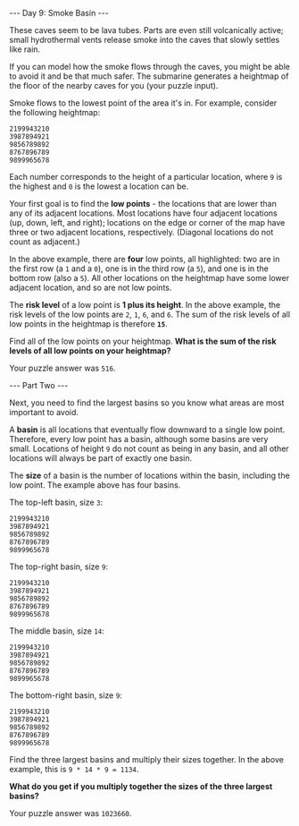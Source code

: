 --- Day 9: Smoke Basin ---

These caves seem to be lava tubes. Parts are even still volcanically active;
small hydrothermal vents release smoke into the caves that slowly settles like
rain.

If you can model how the smoke flows through the caves, you might be able to
avoid it and be that much safer. The submarine generates a heightmap of the
floor of the nearby caves for you (your puzzle input).

Smoke flows to the lowest point of the area it's in. For example, consider the
following heightmap:

```
2199943210
3987894921
9856789892
8767896789
9899965678
```

Each number corresponds to the height of a particular location, where `9` is the
highest and `0` is the lowest a location can be.

Your first goal is to find the **low points** - the locations that are lower
than any of its adjacent locations. Most locations have four adjacent locations
(up, down, left, and right); locations on the edge or corner of the map have
three or two adjacent locations, respectively. (Diagonal locations do not count
as adjacent.)

In the above example, there are **four** low points, all highlighted: two are
in the first row (a `1` and a `0`), one is in the third row (a `5`), and one is
in the bottom row (also a `5`). All other locations on the heightmap have some
lower adjacent location, and so are not low points.

The **risk level** of a low point is **1 plus its height**. In the above
example, the risk levels of the low points are `2`, `1`, `6`, and `6`. The sum
of the risk levels of all low points in the heightmap is therefore **`15`**.

Find all of the low points on your heightmap. **What is the sum of the risk
levels of all low points on your heightmap?**

Your puzzle answer was `516`.

--- Part Two ---

Next, you need to find the largest basins so you know what areas are most
important to avoid.

A **basin** is all locations that eventually flow downward to a single low
point. Therefore, every low point has a basin, although some basins are very
small. Locations of height `9` do not count as being in any basin, and all
other locations will always be part of exactly one basin.

The **size** of a basin is the number of locations within the basin, including
the low point. The example above has four basins.

The top-left basin, size `3`:

```
2199943210
3987894921
9856789892
8767896789
9899965678
```

The top-right basin, size `9`:

```
2199943210
3987894921
9856789892
8767896789
9899965678
```

The middle basin, size `14`:

```
2199943210
3987894921
9856789892
8767896789
9899965678
```

The bottom-right basin, size `9`:

```
2199943210
3987894921
9856789892
8767896789
9899965678
```

Find the three largest basins and multiply their sizes together. In the above
example, this is `9 * 14 * 9 = 1134`.

**What do you get if you multiply together the sizes of the three largest
basins?**

Your puzzle answer was `1023660`.
